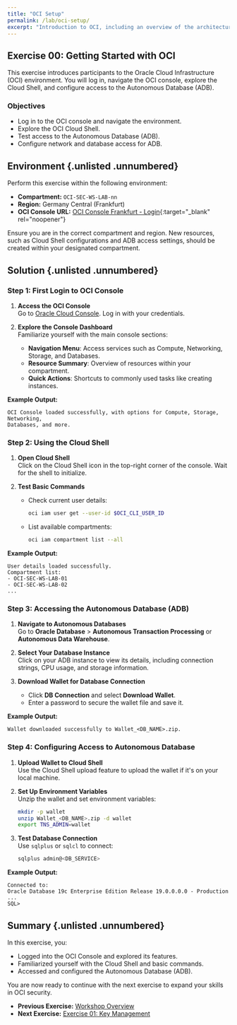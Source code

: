 ```yaml
---
title: "OCI Setup"
permalink: /lab/oci-setup/
excerpt: "Introduction to OCI, including an overview of the architecture and first login."
---
```

<!-- markdownlint-disable MD013 -->
<!-- markdownlint-disable MD024 -->
<!-- markdownlint-disable MD029 -->
<!-- markdownlint-disable MD033 -->

## Exercise 00: Getting Started with OCI

This exercise introduces participants to the Oracle Cloud Infrastructure (OCI)
environment. You will log in, navigate the OCI console, explore the Cloud Shell,
and configure access to the Autonomous Database (ADB).

### Objectives

- Log in to the OCI console and navigate the environment.
- Explore the OCI Cloud Shell.
- Test access to the Autonomous Database (ADB).
- Configure network and database access for ADB.

## Environment {.unlisted .unnumbered}

Perform this exercise within the following environment:

- **Compartment:** `OCI-SEC-WS-LAB-nn`
- **Region:** Germany Central (Frankfurt)
- **OCI Console URL:** [OCI Console Frankfurt - Login](https://console.eu-frankfurt-1.oraclecloud.com){:target="_blank" rel="noopener"}

Ensure you are in the correct compartment and region. New resources, such as
Cloud Shell configurations and ADB access settings, should be created within
your designated compartment.

## Solution {.unlisted .unnumbered}

### Step 1: First Login to OCI Console

1. **Access the OCI Console**  
   Go to [Oracle Cloud Console](https://cloud.oracle.com/). Log in with your
   credentials.

2. **Explore the Console Dashboard**  
   Familiarize yourself with the main console sections:
   - **Navigation Menu**: Access services such as Compute, Networking, Storage,
     and Databases.
   - **Resource Summary**: Overview of resources within your compartment.
   - **Quick Actions**: Shortcuts to commonly used tasks like creating instances.

**Example Output:**

```text
OCI Console loaded successfully, with options for Compute, Storage, Networking,
Databases, and more.
```

### Step 2: Using the Cloud Shell

1. **Open Cloud Shell**  
   Click on the Cloud Shell icon in the top-right corner of the console. Wait
   for the shell to initialize.

2. **Test Basic Commands**  
   - Check current user details:
  
     ```bash
     oci iam user get --user-id $OCI_CLI_USER_ID
     ```

   - List available compartments:

     ```bash
     oci iam compartment list --all
     ```

**Example Output:**

```text
User details loaded successfully.
Compartment list:
- OCI-SEC-WS-LAB-01
- OCI-SEC-WS-LAB-02
...
```

### Step 3: Accessing the Autonomous Database (ADB)

1. **Navigate to Autonomous Databases**  
   Go to **Oracle Database** > **Autonomous Transaction Processing** or
   **Autonomous Data Warehouse**.

2. **Select Your Database Instance**  
   Click on your ADB instance to view its details, including connection strings,
   CPU usage, and storage information.

3. **Download Wallet for Database Connection**  
   - Click **DB Connection** and select **Download Wallet**.
   - Enter a password to secure the wallet file and save it.

**Example Output:**

```text
Wallet downloaded successfully to Wallet_<DB_NAME>.zip.
```

### Step 4: Configuring Access to Autonomous Database

1. **Upload Wallet to Cloud Shell**  
   Use the Cloud Shell upload feature to upload the wallet if it's on your local
   machine.

2. **Set Up Environment Variables**  
   Unzip the wallet and set environment variables:

   ```bash
   mkdir -p wallet
   unzip Wallet_<DB_NAME>.zip -d wallet
   export TNS_ADMIN=wallet
   ```

3. **Test Database Connection**  
   Use `sqlplus` or `sqlcl` to connect:

   ```bash
   sqlplus admin@<DB_SERVICE>
   ```

**Example Output:**

```plaintext
Connected to:
Oracle Database 19c Enterprise Edition Release 19.0.0.0.0 - Production
...
SQL>
```

## Summary {.unlisted .unnumbered}

In this exercise, you:

- Logged into the OCI Console and explored its features.
- Familiarized yourself with the Cloud Shell and basic commands.
- Accessed and configured the Autonomous Database (ADB).

You are now ready to continue with the next exercise to expand your skills in
OCI security.

<!-- For Pandoc -->
- **Previous Exercise:** [Workshop Overview](#workshop-overview)
- **Next Exercise:** [Exercise 01: Key Management](#exercise-01-key-management)

<!-- For Jekyll -->
<!-- 
- **Previous Exercise:** [Workshop Overview](../README.md)
- **Next Exercise:** [Exercise 01: Key Management](../ex01/1x01-Exercise.md)
-->
